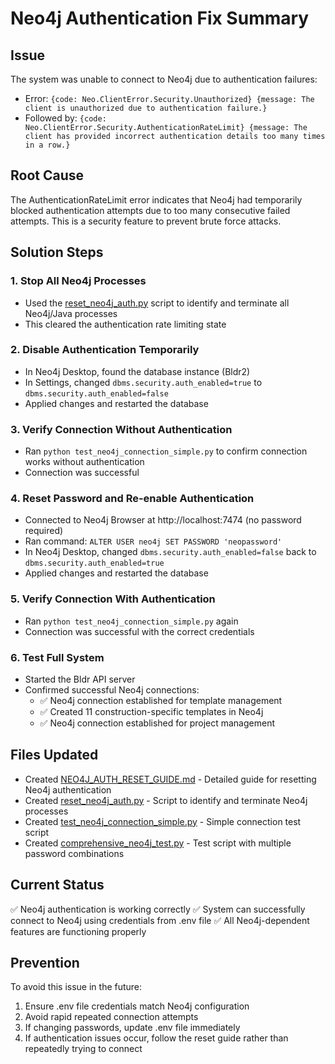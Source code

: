# Neo4j Authentication Fix Summary

## Issue
The system was unable to connect to Neo4j due to authentication failures:
- Error: `{code: Neo.ClientError.Security.Unauthorized} {message: The client is unauthorized due to authentication failure.}`
- Followed by: `{code: Neo.ClientError.Security.AuthenticationRateLimit} {message: The client has provided incorrect authentication details too many times in a row.}`

## Root Cause
The AuthenticationRateLimit error indicates that Neo4j had temporarily blocked authentication attempts due to too many consecutive failed attempts. This is a security feature to prevent brute force attacks.

## Solution Steps

### 1. Stop All Neo4j Processes
- Used the [reset_neo4j_auth.py](file:///C:/Bldr/reset_neo4j_auth.py) script to identify and terminate all Neo4j/Java processes
- This cleared the authentication rate limiting state

### 2. Disable Authentication Temporarily
- In Neo4j Desktop, found the database instance (Bldr2)
- In Settings, changed `dbms.security.auth_enabled=true` to `dbms.security.auth_enabled=false`
- Applied changes and restarted the database

### 3. Verify Connection Without Authentication
- Ran `python test_neo4j_connection_simple.py` to confirm connection works without authentication
- Connection was successful

### 4. Reset Password and Re-enable Authentication
- Connected to Neo4j Browser at http://localhost:7474 (no password required)
- Ran command: `ALTER USER neo4j SET PASSWORD 'neopassword'`
- In Neo4j Desktop, changed `dbms.security.auth_enabled=false` back to `dbms.security.auth_enabled=true`
- Applied changes and restarted the database

### 5. Verify Connection With Authentication
- Ran `python test_neo4j_connection_simple.py` again
- Connection was successful with the correct credentials

### 6. Test Full System
- Started the Bldr API server
- Confirmed successful Neo4j connections:
  - ✅ Neo4j connection established for template management
  - ✅ Created 11 construction-specific templates in Neo4j
  - ✅ Neo4j connection established for project management

## Files Updated
- Created [NEO4J_AUTH_RESET_GUIDE.md](file:///C:/Bldr/NEO4J_AUTH_RESET_GUIDE.md) - Detailed guide for resetting Neo4j authentication
- Created [reset_neo4j_auth.py](file:///C:/Bldr/reset_neo4j_auth.py) - Script to identify and terminate Neo4j processes
- Created [test_neo4j_connection_simple.py](file:///C:/Bldr/test_neo4j_connection_simple.py) - Simple connection test script
- Created [comprehensive_neo4j_test.py](file:///C:/Bldr/comprehensive_neo4j_test.py) - Test script with multiple password combinations

## Current Status
✅ Neo4j authentication is working correctly
✅ System can successfully connect to Neo4j using credentials from .env file
✅ All Neo4j-dependent features are functioning properly

## Prevention
To avoid this issue in the future:
1. Ensure .env file credentials match Neo4j configuration
2. Avoid rapid repeated connection attempts
3. If changing passwords, update .env file immediately
4. If authentication issues occur, follow the reset guide rather than repeatedly trying to connect